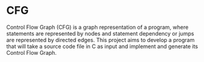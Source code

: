 # CFG

Control Flow Graph (CFG) is a graph representation of a program, where statements are represented by nodes and statement dependency or jumps are represented by directed edges.
This project aims to develop a program that will take a source code file in C as input and implement and generate its Control Flow Graph.
